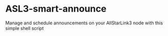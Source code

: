 # ASL3-smart-announce
Manage and schedule announcements on your AllStarLink3 node with this simple shell script
